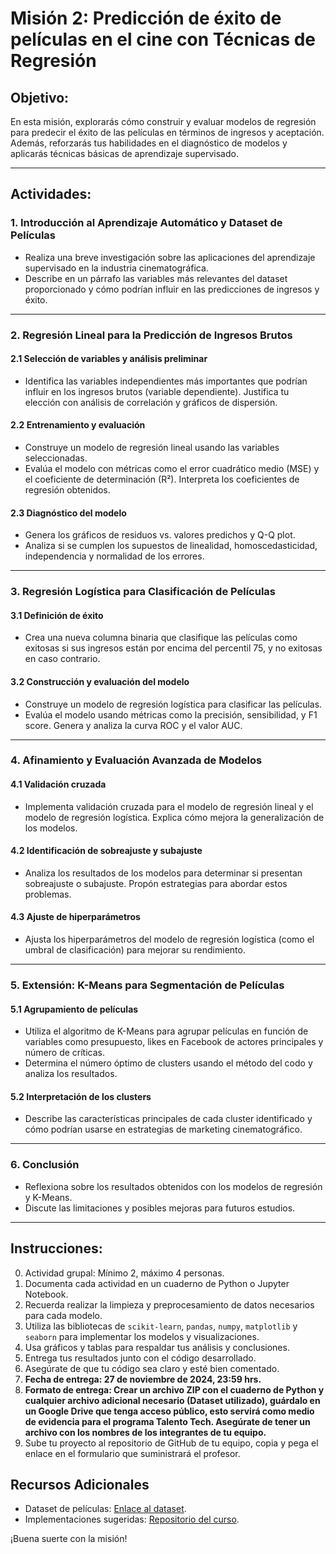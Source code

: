 # Misión 2: Predicción de éxito de películas en el cine con Técnicas de Regresión

## Objetivo:
En esta misión, explorarás cómo construir y evaluar modelos de regresión para predecir el éxito de las películas en términos de ingresos y aceptación. Además, reforzarás tus habilidades en el diagnóstico de modelos y aplicarás técnicas básicas de aprendizaje supervisado.

---

## Actividades:

### 1. **Introducción al Aprendizaje Automático y Dataset de Películas**
   - Realiza una breve investigación sobre las aplicaciones del aprendizaje supervisado en la industria cinematográfica. 
   - Describe en un párrafo las variables más relevantes del dataset proporcionado y cómo podrían influir en las predicciones de ingresos y éxito.

---

### 2. **Regresión Lineal para la Predicción de Ingresos Brutos**
   #### 2.1 Selección de variables y análisis preliminar
   - Identifica las variables independientes más importantes que podrían influir en los ingresos brutos (variable dependiente). Justifica tu elección con análisis de correlación y gráficos de dispersión.

   #### 2.2 Entrenamiento y evaluación
   - Construye un modelo de regresión lineal usando las variables seleccionadas.
   - Evalúa el modelo con métricas como el error cuadrático medio (MSE) y el coeficiente de determinación (R²). Interpreta los coeficientes de regresión obtenidos.

   #### 2.3 Diagnóstico del modelo
   - Genera los gráficos de residuos vs. valores predichos y Q-Q plot.
   - Analiza si se cumplen los supuestos de linealidad, homoscedasticidad, independencia y normalidad de los errores.

---

### 3. **Regresión Logística para Clasificación de Películas**
   #### 3.1 Definición de éxito
   - Crea una nueva columna binaria que clasifique las películas como exitosas si sus ingresos están por encima del percentil 75, y no exitosas en caso contrario.

   #### 3.2 Construcción y evaluación del modelo
   - Construye un modelo de regresión logística para clasificar las películas.
   - Evalúa el modelo usando métricas como la precisión, sensibilidad, y F1 score. Genera y analiza la curva ROC y el valor AUC.

---

### 4. **Afinamiento y Evaluación Avanzada de Modelos**
   #### 4.1 Validación cruzada
   - Implementa validación cruzada para el modelo de regresión lineal y el modelo de regresión logística. Explica cómo mejora la generalización de los modelos.

   #### 4.2 Identificación de sobreajuste y subajuste
   - Analiza los resultados de los modelos para determinar si presentan sobreajuste o subajuste. Propón estrategias para abordar estos problemas.

   #### 4.3 Ajuste de hiperparámetros
   - Ajusta los hiperparámetros del modelo de regresión logística (como el umbral de clasificación) para mejorar su rendimiento.

---

### 5. **Extensión: K-Means para Segmentación de Películas**
   #### 5.1 Agrupamiento de películas
   - Utiliza el algoritmo de K-Means para agrupar películas en función de variables como presupuesto, likes en Facebook de actores principales y número de críticas.
   - Determina el número óptimo de clusters usando el método del codo y analiza los resultados.

   #### 5.2 Interpretación de los clusters
   - Describe las características principales de cada cluster identificado y cómo podrían usarse en estrategias de marketing cinematográfico.

---

### 6. **Conclusión**
   - Reflexiona sobre los resultados obtenidos con los modelos de regresión y K-Means.
   - Discute las limitaciones y posibles mejoras para futuros estudios.

---

## Instrucciones:
0. Actividad grupal: Mínimo 2, máximo 4 personas.
1. Documenta cada actividad en un cuaderno de Python o Jupyter Notebook.
2. Recuerda realizar la limpieza y preprocesamiento de datos necesarios para cada modelo.
3. Utiliza las bibliotecas de `scikit-learn`, `pandas`, `numpy`, `matplotlib` y `seaborn` para implementar los modelos y visualizaciones.
4. Usa gráficos y tablas para respaldar tus análisis y conclusiones.
5. Entrega tus resultados junto con el código desarrollado.
6. Asegúrate de que tu código sea claro y esté bien comentado.
7. **Fecha de entrega: 27 de noviembre de 2024, 23:59 hrs.**
8. **Formato de entrega: Crear un archivo ZIP con el cuaderno de Python y cualquier archivo adicional necesario (Dataset utilizado), guárdalo en un Google Drive que tenga acceso público, esto servirá como medio de evidencia para el programa Talento Tech. Asegúrate de tener un archivo con los nombres de los integrantes de tu equipo.**
9. Sube tu proyecto al repositorio de GitHub de tu equipo, copia y pega el enlace en el formulario que suministrará el profesor.

## Recursos Adicionales
- Dataset de películas: [Enlace al dataset](https://github.com/davidriveraarbelaez/IA_Explorador/blob/main/Datasets/movie_metadata.csv). 
- Implementaciones sugeridas: [Repositorio del curso](https://github.com/davidriveraarbelaez/IA_Explorador).

¡Buena suerte con la misión!